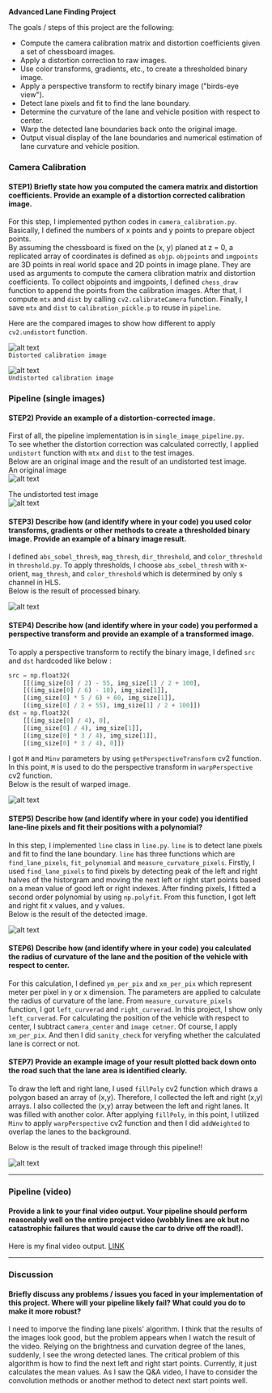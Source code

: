 **Advanced Lane Finding Project**

The goals / steps of this project are the following:

* Compute the camera calibration matrix and distortion coefficients given a set of chessboard images.
* Apply a distortion correction to raw images.
* Use color transforms, gradients, etc., to create a thresholded binary image.
* Apply a perspective transform to rectify binary image ("birds-eye view").
* Detect lane pixels and fit to find the lane boundary.
* Determine the curvature of the lane and vehicle position with respect to center.
* Warp the detected lane boundaries back onto the original image.
* Output visual display of the lane boundaries and numerical estimation of lane curvature and vehicle position.

[//]: # (Image References)

[image1]: ./camera_cal/calibration1.jpg "Distorted calibration image"
[image2]: ./camera_cal/undistorted_calibration1.jpg "Undistorted calibration image"
[image3]: ./test_images/test1.jpg "Distorted test image"
[image4]: ./output_images/undistorted_test2.jpg "Undistorted test image"
[image5]: ./output_images/thresholded_test2.jpg "Binary Example"
[image6]: ./output_images/warped_test2.jpg "Warp Example"
[image7]: ./output_images/detected_test2.jpg "Fit Visual"
[image8]: ./output_images/tracked2.jpg "Output"
[video1]: ./tracked_project_video.mp4 "Video"

### Camera Calibration

#### STEP1) Briefly state how you computed the camera matrix and distortion coefficients. Provide an example of a distortion corrected calibration image.

For this step, I implemented python codes in `camera_calibration.py`.   
Basically, I defined the numbers of x points and y points to prepare object points.   
By assuming the chessboard is fixed on the (x, y) planed at z = 0, a replicated array of coordinates is defined as `objp`. `objpoints` and `imgpoints` are 3D points in real world space and 2D points in image plane. They are used as arguments to compute the camera clibration matrix and distortion coefficients. To collect objpoints and imgpoints, I defined `chess_draw` function to append the points from the calibration images. After that, I compute `mtx` and `dist` by calling `cv2.calibrateCamera` function. Finally, I save `mtx` and `dist` to `calibration_pickle.p` to reuse in `pipeline`.   

Here are the compared images to show how different to apply `cv2.undistort` function.

![alt text][image1]   
`Distorted calibration image`   
   
![alt text][image2]   
`Undistorted calibration image`   


### Pipeline (single images)

#### STEP2) Provide an example of a distortion-corrected image.

First of all, the pipeline implementation is in `single_image_pipeline.py`.   
To see whether the distortion correction was calculated correctly, I applied `undistort` function with `mtx` and `dist` to the test images.   
Below are an original image and the result of an undistorted test image.   
An original image   
![alt text][image3] 

The undistorted test image     
![alt text][image4]   

#### STEP3) Describe how (and identify where in your code) you used color transforms, gradients or other methods to create a thresholded binary image.  Provide an example of a binary image result.

I defined `abs_sobel_thresh`, `mag_thresh`, `dir_threshold`, and `color_threshold` in `threshold.py`.
To apply thresholds, I choose `abs_sobel_thresh` with x-orient, `mag_thresh`, and `color_threshold` which is determined by only s channel in HLS.   
Below is the result of processed binary.

![alt text][image5]

#### STEP4) Describe how (and identify where in your code) you performed a perspective transform and provide an example of a transformed image.

To apply a perspective transform to rectify the binary image, I defined `src` and `dst` hardcoded like below :

```python
src = np.float32(
    [[(img_size[0] / 2) - 55, img_size[1] / 2 + 100],
    [((img_size[0] / 6) - 10), img_size[1]],
    [(img_size[0] * 5 / 6) + 60, img_size[1]],
    [(img_size[0] / 2 + 55), img_size[1] / 2 + 100]])
dst = np.float32(
    [[(img_size[0] / 4), 0],
    [(img_size[0] / 4), img_size[1]],
    [(img_size[0] * 3 / 4), img_size[1]],
    [(img_size[0] * 3 / 4), 0]])
```
I got `M` and `Minv` parameters by using `getPerspectiveTransform` cv2 function. In this point, `M` is used to do the perspective transform in `warpPerspective` cv2 function.   
Below is the result of warped image.  
   
![alt text][image6]
   
#### STEP5) Describe how (and identify where in your code) you identified lane-line pixels and fit their positions with a polynomial?

In this step, I implemented `line` class in `line.py`. `line` is to detect lane pixels and fit to find the lane boundary. `line` has three functions which are `find_lane_pixels`, `fit_polynomial` and `measure_curvature_pixels`. Firstly, I used `find_lane_pixels` to find pixels by detecting peak of the left and right halves of the historgram and moving the next left or right start points based on a mean value of good left or right indexes. After finding pixels, I fitted a second order polynomial by using `np.polyfit`. From this function, I got left and right fit x values, and y values.   
Below is the result of the detected image.   

![alt text][image7]

#### STEP6) Describe how (and identify where in your code) you calculated the radius of curvature of the lane and the position of the vehicle with respect to center.

For this calculation, I defined `ym_per_pix` and `xm_per_pix` which represent meter per pixel in y or x dimension. The parameters are applied to calculate the radius of curvature of the lane. From `measure_curvature_pixels` function, I got `left_curverad` and `right_curverad`. In this project, I show only `left_curverad`. For calculating the position of the vehicle with respect to center, I subtract `camera_center` and `image cetner`. Of course, I apply `xm_per_pix`. And then I did `sanity_check` for veryfing whether the calculated lane is correct or not.  

#### STEP7) Provide an example image of your result plotted back down onto the road such that the lane area is identified clearly.

To draw the left and right lane, I used `fillPoly` cv2 function which draws a polygon based an array of (x,y). Therefore, I collected the left and right (x,y) arrays. I also collected the (x,y) array between the left and right lanes. It was filled with another color. After applying `fillPoly`, in this point, I utilized `Minv` to apply `warpPerspective` cv2 function and then I did `addWeighted` to overlap the lanes to the background.   

Below is the result of tracked image through this pipeline!!   

![alt text][image8]

---

### Pipeline (video)

#### Provide a link to your final video output.  Your pipeline should perform reasonably well on the entire project video (wobbly lines are ok but no catastrophic failures that would cause the car to drive off the road!).

Here is my final video output.
[LINK](./tracked_project_video.mp4)

---

### Discussion

#### Briefly discuss any problems / issues you faced in your implementation of this project.  Where will your pipeline likely fail?  What could you do to make it more robust?

I need to imporve the finding lane pixels' algorithm. I think that the results of the images look good, but the problem appears when I watch the result of the video. Relying on the brightness and curvation degree of the lanes, suddenly, I see the wrong detected lanes. The critical problem of this algorithm is how to find the next left and right start points. Currently, it just calculates the mean values. As I saw the Q&A video, I have to consider the convolution methods or another method to detect next start points well.
   
